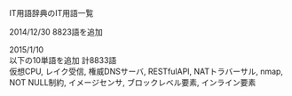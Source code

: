 IT用語辞典のIT用語一覧

2014/12/30 8823語を追加

2015/1/10  
以下の10単語を追加 計8833語  
仮想CPU, レイク受信, 権威DNSサーバ, RESTfulAPI, NATトラバーサル, nmap, NOT NULL制約, イメージセンサ, ブロックレベル要素, インライン要素
